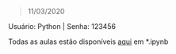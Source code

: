 > 11/03/2020

Usuário: Python | Senha: 123456

Todas as aulas estão disponíveis [aqui](https://github.com/malbouis/Python_intro/tree/master/aulas) em *.ipynb
